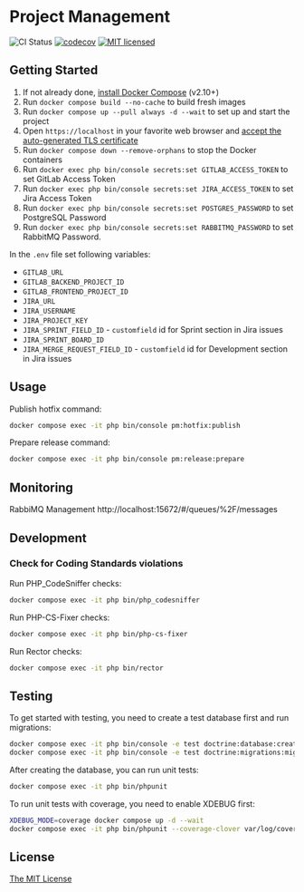 Project Management
==================

![CI Status](https://github.com/Invis1ble/project-management/actions/workflows/ci.yml/badge.svg?event=push)
[![codecov](https://codecov.io/gh/Invis1ble/project-management/graph/badge.svg?token=296M82SE17)](https://codecov.io/gh/Invis1ble/project-management)
[![MIT licensed](https://img.shields.io/badge/license-MIT-blue.svg)](./LICENSE)


Getting Started
---------------

1. If not already done, [install Docker Compose](https://docs.docker.com/compose/install/) (v2.10+)
2. Run `docker compose build --no-cache` to build fresh images
3. Run `docker compose up --pull always -d --wait` to set up and start the project
4. Open `https://localhost` in your favorite web browser and [accept the auto-generated TLS certificate](https://stackoverflow.com/a/15076602/1352334)
5. Run `docker compose down --remove-orphans` to stop the Docker containers
6. Run `docker exec php bin/console secrets:set GITLAB_ACCESS_TOKEN` to set GitLab Access Token
7. Run `docker exec php bin/console secrets:set JIRA_ACCESS_TOKEN` to set Jira Access Token
8. Run `docker exec php bin/console secrets:set POSTGRES_PASSWORD` to set PostgreSQL Password
9. Run `docker exec php bin/console secrets:set RABBITMQ_PASSWORD` to set RabbitMQ Password.

In the `.env` file set following variables:

- `GITLAB_URL`
- `GITLAB_BACKEND_PROJECT_ID`
- `GITLAB_FRONTEND_PROJECT_ID`
- `JIRA_URL`
- `JIRA_USERNAME`
- `JIRA_PROJECT_KEY`
- `JIRA_SPRINT_FIELD_ID` - `customfield` id for Sprint section in Jira issues
- `JIRA_SPRINT_BOARD_ID`
- `JIRA_MERGE_REQUEST_FIELD_ID` - `customfield` id for Development section in Jira issues


Usage
-----


Publish hotfix command:
```sh
docker compose exec -it php bin/console pm:hotfix:publish
```


Prepare release command:
```sh
docker compose exec -it php bin/console pm:release:prepare
```


Monitoring
----------

RabbiMQ Management http://localhost:15672/#/queues/%2F/messages


Development
-----------

### Check for Coding Standards violations

Run PHP_CodeSniffer checks:

```sh
docker compose exec -it php bin/php_codesniffer
```

Run PHP-CS-Fixer checks:

```sh
docker compose exec -it php bin/php-cs-fixer
```

Run Rector checks:

```sh
docker compose exec -it php bin/rector
```


Testing
-------

To get started with testing, you need to create a test database first and run migrations:

```sh
docker compose exec -it php bin/console -e test doctrine:database:create
docker compose exec -it php bin/console -e test doctrine:migrations:migrate
```

After creating the database, you can run unit tests:

```sh
docker compose exec -it php bin/phpunit
```

To run unit tests with coverage, you need to enable XDEBUG first:

```sh
XDEBUG_MODE=coverage docker compose up -d --wait
docker compose exec -it php bin/phpunit --coverage-clover var/log/coverage-clover.xml
```


License
-------

[The MIT License](./LICENSE)
